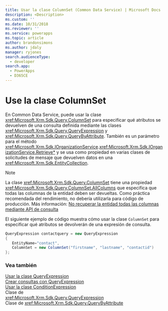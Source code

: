```yaml
---
title: Usar la clase ColumnSet (Common Data Service) | Microsoft Docs
description: <Description>
ms.custom: ''
ms.date: 10/31/2018
ms.reviewer: ''
ms.service: powerapps
ms.topic: article
author: brandonsimons
ms.author: jdaly
manager: ryjones
search.audienceType:
  - developer
search.app:
  - PowerApps
  - D365CE
---
```

# <a name="use-the-columnset-class"></a>Use la clase ColumnSet

En Common Data Service, puede usar la clase <xref:Microsoft.Xrm.Sdk.Query.ColumnSet> para especificar qué atributos se devuelven de una consulta definida mediante las clases <xref:Microsoft.Xrm.Sdk.Query.QueryExpression> y <xref:Microsoft.Xrm.Sdk.Query.QueryByAttribute>. También es un parámetro para el método <xref:Microsoft.Xrm.Sdk.IOrganizationService>.<xref:Microsoft.Xrm.Sdk.IOrganizationService.Retrieve*> y se usa como propiedad en varias clases de solicitudes de mensaje que devuelven datos en una <xref:Microsoft.Xrm.Sdk.EntityCollection>.

> [!NOTE]
> La clase <xref:Microsoft.Xrm.Sdk.Query.ColumnSet> tiene una propiedad <xref:Microsoft.Xrm.Sdk.Query.ColumnSet.AllColumns> que especifica que todas las columnas de la entidad deben ser devueltas. Como práctica recomendada del rendimiento, no debería utilizarla para código de producción. Más información: [No recuperar la entidad todas las columnas mediante API de consulta](/dynamics365/customer-engagement/guidance/data/retrieve-specific-columns-entity-via-query-apis)

El siguiente ejemplo de código muestra cómo usar la clase `ColumnSet` para especificar qué atributos se devolverán de una expresión de consulta.  
  
```csharp  
QueryExpression contactquery = new QueryExpression   
{  
   EntityName="contact",  
   ColumnSet = new ColumnSet("firstname", "lastname", "contactid")   
};  
```  
  
### <a name="see-also"></a>Vea también  

[Usar la clase QueryExpression](use-queryexpression-class.md)<br />
[Crear consultas con QueryExpression](build-queries-with-queryexpression.md)<br />
[Usar la clase ConditionExpression](use-conditionexpression-class.md)<br />Clase de  
<xref:Microsoft.Xrm.Sdk.Query.QueryExpression> <br />
Clase de <xref:Microsoft.Xrm.Sdk.Query.QueryByAttribute> <br />